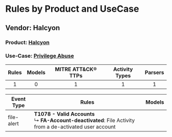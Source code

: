 Rules by Product and UseCase
============================
Vendor: Halcyon
---------------
### Product: [Halcyon](../ds_halcyon_halcyon.md)
### Use-Case: [Privilege Abuse](../../../../UseCases/uc_privilege_abuse.md)

| Rules | Models | MITRE ATT&CK® TTPs | Activity Types | Parsers |
|:-----:|:------:|:------------------:|:--------------:|:-------:|
|   1   |   0    |         1          |       1        |    1    |

| Event Type | Rules    | Models |
| ---------- | ---- | ------ |
| file-alert | <b>T1078 - Valid Accounts</b><br> ↳ <b>FA-Account-deactivated</b>: File Activity from a de-activated user account |        |